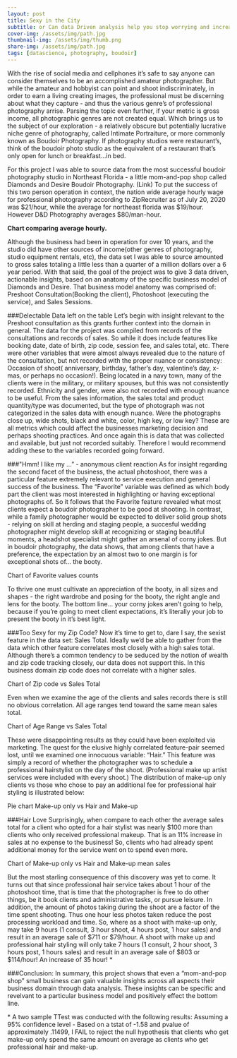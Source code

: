 ```yaml
---
layout: post
title: Sexy in the City
subtitle: or Can data Driven analysis help you stop worrying and increase your hourly wage by $35 while photographing people in undies?
cover-img: /assets/img/path.jpg
thumbnail-img: /assets/img/thumb.png
share-img: /assets/img/path.jpg
tags: [datascience, photography, boudoir]
---
```


  With the rise of social media and cellphones it’s safe to say anyone can consider themselves to be an accomplished amateur photographer.  But while the amateur and hobbyist can point and shoot indiscriminately,  in order to earn a living creating images, the professional must be discerning about what they capture  - and thus the various genre’s of professional photography arrise.  Parsing the topic even further, if your metric is gross income, all photographic genres are not created equal.  Which brings us to the subject of our exploration - a relatively obscure but potentially lucrative niche genre of photography, called Intimate Portraiture, or more commonly known as Boudoir Photography.   If photography studios were restaurant’s, think of the boudoir photo studio as the equivalent of a restaurant that’s only open for lunch or breakfast…in bed. 

  For this project I was able to source data from the most successful boudoir photography studio in Northeast Florida - a little mom-and-pop shop called Diamonds and Desire Boudoir Photography.    (Link) To put the success of this two person operation in context, the nation wide average hourly wage for professional photography according to ZipRecruiter as of July 20, 2020 was \$21\/hour, while the average for northeast florida was \$19\/hour.   However D&D Photography averages $80\/man-hour.  

**Chart comparing average hourly.**


Although the business had been in operation for over 10 years, and the studio did have other sources of income(other genres of photography, studio equipment rentals, etc), the data set I was able to source amounted to gross sales totaling a little less than a quarter of a million dollars over a 6 year period. With that said, the goal of the project was to give 3 data driven, actionable insights, based on an anatomy of the specific business model of Diamonds and Desire. That business model anatomy was comprised of: Preshoot Consultation(Booking the client), Photoshoot (executing the service), and Sales Sessions.

###Delectable Data left on the table
Let’s begin with insight relevant to the Preshoot consultation as this grants further context into the domain in general. The data for the project was compiled from records of the consultations and records of sales. So while it does include features like booking date, date of birth, zip code, session fee, and sales total, etc. There were other variables that were almost always revealed due to the nature of the consultation, but not recorded with the proper nuance or consistency: Occasion of shoot( anniversary, birthday, father’s day, valentine’s day, x-mas, or perhaps no occasion!). Being located in a navy town, many of the clients were in the military, or military spouses, but this was not consistently recorded. Ethnicity and gender, were also not recorded with enough nuance to be useful. From the sales information, the sales total and product quantity/type was documented, but the type of photograph was not categorized in the sales data with enough nuance. Were the photographs close up, wide shots, black and white, color, high key, or low key? These are all metrics which could affect the businesses marketing decision and perhaps shooting practices. And once again this is data that was collected and available, but just not recorded suitably. Therefore I would recommend adding these to the variables recorded going forward.

###"Hmm! I like my …” - anonymous client reaction
As for insight regarding the second facet of the business, the actual photoshoot, there was a particular feature extremely relevant to service execution and general success of the business. The “Favorite” variable was defined as which body part the client was most interested in highlighting or having exceptional photographs of. So it follows that the Favorite feature revealed what most clients expect a boudoir photographer to be good at shooting. In contrast, while a family photographer would be expected to deliver solid group shots - relying on skill at herding and staging people, a succesful wedding photographer might develop skill at recognizing or staging beautiful moments, a headshot specialist might gather an arsenal of corny jokes. But in boudoir photography, the data shows, that among clients that have a preference, the expectation by an almost two to one margin is for exceptional shots of… the booty.

Chart of Favorite values counts

To thrive one must cultivate an appreciation of the booty, in all sizes and shapes - the right wardrobe and posing for the booty, the right angle and lens for the booty. The bottom line… your corny jokes aren’t going to help, because if you’re going to meet client expectations, it’s literally your job to present the booty in it’s best light.

###Too Sexy for my Zip Code?
Now it’s time to get to, dare I say, the sexist feature in the data set: Sales Total. Ideally we’d be able to gather from the data which other feature correlates most closely with a high sales total. Although there’s a common tendency to be seduced by the notion of wealth and zip code tracking closely, our data does not support this. In this business domain zip code does not correlate with a higher sales.

Chart of Zip code vs Sales Total

Even when we examine the age of the clients and sales records there is still no obvious correlation. All age ranges tend toward the same mean sales total.

Chart of Age Range vs Sales Total

These were disappointing results as they could have been exploited via marketing. The quest for the elusive highly correlated feature-pair seemed lost, until we examined one innocuous variable: “Hair.” This feature was simply a record of whether the photographer was to schedule a professional hairstylist on the day of the shoot. (Professional make up artist services were included with every shoot.) The distribution of make-up only clients vs those who chose to pay an additional fee for professional hair styling is illustrated below:

Pie chart Make-up only vs Hair and Make-up

###Hair Love
Surprisingly, when compare to each other the average sales total for a client who opted for a hair stylist was nearly $100 more than clients who only received professional makeup. That is an 11% increase in sales at no expense to the business! So, clients who had already spent additional money for the service went on to spend even more.

Chart of Make-up only vs Hair and Make-up mean sales

But the most starling consequence of this discovery was yet to come. It turns out that since professional hair service takes about 1 hour of the photoshoot time, that is time that the photographer is free to do other things, be it book clients and administrative tasks, or pursue leisure. In addition, the amount of photos taking during the shoot are a factor of the time spent shooting. Thus one hour less photos taken reduce the post processing workload and time. So, where as a shoot with make-up only, may take 9 hours (1 consult, 3 hour shoot, 4 hours post, 1 hour sales) and result in an average sale of $711 or \$79/hour. A shoot with make up and professional hair styling will only take 7 hours (1 consult, 2 hour shoot, 3 hours post, 1 hours sales) and result in an average sale of \$803 or \$114/hour! An increase of 35 hour! *

###Conclusion:
In summary, this project shows that even a “mom-and-pop shop” small business can gain valuable insights across all aspects their business domain through data analysis. These insights can be specific and revelvant to a particular business model and positively effect the bottom line.

\* A two sample TTest was conducted with the following results: Assuming a 95% confidence level - Based on a tstat of -1.58 and pvalue of approximately .11499, I FAIL to reject the null hypothesis that clients who get make-up only spend the same amount on average as clients who get professional hair and make-up.

